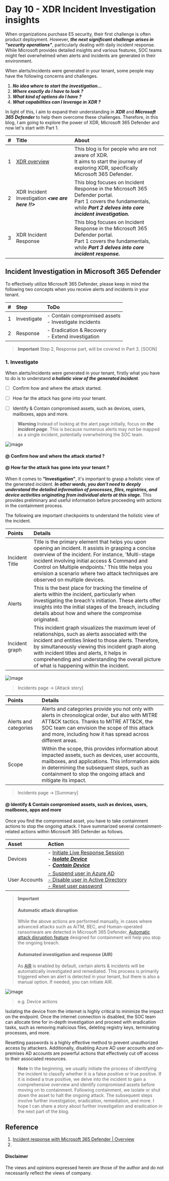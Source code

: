 # Day 10 - XDR Incident Investigation insights
When organizations purchase E5 security, their first challenge is often product deployment. However, ***the next significant challenge arises in "security operations"***, particularly dealing with daily incident response. While Microsoft provides detailed insights and various features, SOC teams might feel overwhelmed when alerts and incidents are generated in their environment. 

When alerts/incidents were generated in your tenant, some people may have the following concerns and challenges.

1. ***No idea where to start the investigation...***
2. ***Where exactly do I have to look ?***
3. ***What kind of options do I have ?***
4. ***What capabilities can I leverage in XDR ?***


In light of this, I aim to expand their understanding in ***XDR*** and ***Microsoft 365 Defender*** to help them overcome these challenges.
Therefore, in this blog, I am going to explore the power of XDR, Microsoft 365 Defender and now let's start with Part 1.

| #    | Title | About | 
|:-----|:----- |:------|
|1     | [XDR overview](https://github.com/LearningKijo/SecurityResearcher-Note/blob/main/SecurityResearcher-Note-Folder/Day9-XDR-Insights-part1.md)  | This blog is for people who are not aware of XDR. <br> It aims to start the journey of exploring XDR, specifically Microsoft 365 Defender. |
|2     | XDR Incident Investigation ***<we are here !!>***  | This blog focuses on Incident Response in the Microsoft 365 Defender portal. <br> Part 1 covers the fundamentals, while ***Part 2 delves into core incident investigation.*** |
|3     | XDR  Incident Response | This blog focuses on Incident Response in the Microsoft 365 Defender portal. <br> Part 1 covers the fundamentals, while ***Part 3 delves into core incident response.*** | 

## Incident Investigation in Microsoft 365 Defender 

To effectively utilize Microsoft 365 Defender, please keep in mind the following two concepts when you receive alerts and incidents in your tenant.

| #    | Step        |     ToDo                                                    |
|:-----|:------------|:------------------------------------------------------------| 
|  1   | Investigate | - Contain compromised assets <br> - Investigate incidents | 
|  2   | Response    | - Eradication & Recovery <br> - Extend investigation      | 
> **Important**
> Step 2, Response part, will be covered in Part 3. [SOON]

###  1. Investigate
When alerts/incidents were generated in your tenant, firstly what you have to do is to understand ***a holistic view of the generated incident***.
- [ ] Confirm how and where the attack started.
- [ ] How far the attack has gone into your tenant.
- [ ] Identify & Contain compromised assets, such as devices, users, mailboxes, apps and more.

  
>**Warning**
> Instead of looking at the alert page initially, focus on ***the incident page***. This is because numerous alerts may not be mapped as a single incident, potentially overwhelming the SOC team.

![image](https://github.com/LearningKijo/SecurityResearcher-Note/assets/120234772/7df02513-bc93-430b-8aac-a4f57b4287fb)

#### @ Confirm how and where the attack started ? 
#### @ How far the attack has gone into your tenant ?

When it comes to **"Investigation"**, it's important to grasp a holistic view of the generated incident.
***In other words, you don't need to deeply understand the detailed information of processes, files, registries, and device activities originating from individual alerts at this stage.***
This provides preliminary and useful information before proceeding with actions in the containment process.

The following are important checkpoints to understand the holistic view of the incident.


| Points         | Details     |
|:---------------|:------------|
| Incident Title |Title is the primary element that helps you upon opening an incident. It assists in grasping a concise overview of the incident. For instance, 'Multi-stage incident involving initial access & Command and Control on Multiple endpoints.' This title helps you envision a scenario where two attack techniques are observed on multiple devices.|
| Alerts         |This is the best place for tracking the timeline of alerts within the incident, particularly when investigating the breach's initiation. These alerts offer insights into the initial stages of the breach, including details about how and where the compromise originated.|
| Incident graph |This incident graph visualizes the maximum level of relationships, such as alerts associated with the incident and entities linked to those alerts. Therefore, by simultaneously viewing this incident graph along with incident titles and alerts, it helps in comprehending and understanding the overall picture of what is happening within the incident. |

 ![image](https://github.com/LearningKijo/SecurityResearcher-Note/assets/120234772/9024828f-ae49-42d4-b19f-37c01f7badfe)
> Incidents page -> [Attack story]


| Points                | Details     |
|:----------------------|:------------|
| Alerts and categories | Alerts and categories provide you not only with alerts in chronological order, but also with MITRE ATT&CK tactics. Thanks to MITRE ATT&CK, the SOC team can envision the scope of this attack and more, including how it has spread across different areas.|
| Scope                 | Within the scope, this provides information about impacted assets, such as devices, user accounts, mailboxes, and applications. This information aids in determining the subsequent steps, such as containment to stop the ongoing attack and mitigate its impact.|

> Incidents page -> [Summary]

#### @ Identify & Contain compromised assets, such as devices, users, mailboxes, apps and more
Once you find the compromised asset, you have to take containment actions to stop the ongoing attack. I have summarized several containment-related actions within Microsoft 365 Defender as follows.

| Asset   | Action  | 
|:--------|:--------|
| Devices  | - [Initiate Live Response Session](https://learn.microsoft.com/en-us/microsoft-365/security/defender-endpoint/live-response?view=o365-worldwide) <br> - ***[Isolate Device](https://learn.microsoft.com/en-us/microsoft-365/security/defender-endpoint/respond-machine-alerts?view=o365-worldwide#isolate-devices-from-the-network)*** <br> - ***[Contain Device](https://learn.microsoft.com/en-us/microsoft-365/security/defender-endpoint/respond-machine-alerts?view=o365-worldwide#contain-devices-from-the-network)***  | |
| User Accounts | [- Suspend user in Azure AD <br> - Disable user in Active Directory <br> - Reset user password](https://learn.microsoft.com/en-us/defender-for-identity/remediation-actions) |

> **Important**
> #### Automatic attack disruption
> While the above actions are performed manually, in cases where advanced attacks such as AiTM, BEC, and Human-operated ransomware are detected in Microsoft 365 Defender, [Automatic attack disruption feature](https://learn.microsoft.com/en-us/microsoft-365/security/defender/automatic-attack-disruption?view=o365-worldwide) designed for containment will help you stop the ongoing breach.
> #### Automated investigation and response (AIR)
> As [AIR](https://learn.microsoft.com/en-us/microsoft-365/security/defender-endpoint/automated-investigations?view=o365-worldwide) is enabled by default, certain alerts & incidents will be automatically investigated and remediated. This process is primarily triggered when an alert is detected in your tenant, but there is also a manual option. If needed, you can initiate AIR.


![image](https://github.com/LearningKijo/SecurityResearcher-Note/assets/120234772/3379a4c5-7a86-45fb-9176-88344aceefe5)
> e.g. Device actions 


Isolating the device from the internet is highly critical to minimize the impact on the endpoint. Once the internet connection is disabled, the SOC team can allocate time for in-depth investigation and proceed with eradication tasks, such as removing malicious files, deleting registry keys, terminating processes, and more.

Resetting passwords is a highly effective method to prevent unauthorized access by attackers. Additionally, disabling Azure AD user accounts and on-premises AD accounts are powerful actions that effectively cut off access to their associated resources.

> **Note**
> In the beginning, we usually initiate the process of identifying the incident to classify whether it is a false positive or true positive. If it is indeed a true positive, we delve into the incident to gain a comprehensive overview and identify compromised assets before moving on to containment. Following containment, we isolate or shut down the asset to halt the ongoing attack. The subsequent steps involve further investigation, eradication, remediation, and more. I hope I can share a story about further investigation and eradication in the next part of the blog.

## Reference
1. [Incident response with Microsoft 365 Defender | Overview](https://learn.microsoft.com/en-us/microsoft-365/security/defender/incidents-overview?view=o365-worldwide)
2. 

#### Disclaimer
The views and opinions expressed herein are those of the author and do not necessarily reflect the views of company.

